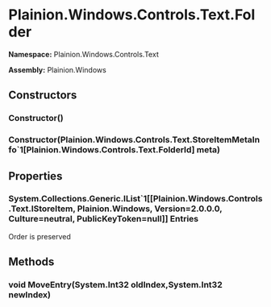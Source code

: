 
# Plainion.Windows.Controls.Text.Folder

**Namespace:** Plainion.Windows.Controls.Text

**Assembly:** Plainion.Windows


## Constructors

### Constructor()

### Constructor(Plainion.Windows.Controls.Text.StoreItemMetaInfo`1[Plainion.Windows.Controls.Text.FolderId] meta)


## Properties

### System.Collections.Generic.IList`1[[Plainion.Windows.Controls.Text.IStoreItem, Plainion.Windows, Version=2.0.0.0, Culture=neutral, PublicKeyToken=null]] Entries

Order is preserved


## Methods

### void MoveEntry(System.Int32 oldIndex,System.Int32 newIndex)
